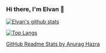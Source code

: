 ### Hi there, I'm Elvan 👋

[![Elvan's github stats](https://github-readme-stats.vercel.app/api?username=elvan&count_private=true&show_icons=true&theme=tokyonight)](https://github.com/elvan?tab=repositories)

[![Top Langs](https://github-readme-stats.vercel.app/api/top-langs/?username=elvan&layout=compact&theme=tokyonight)](https://github.com/elvan?tab=repositories)

[GitHub Readme Stats by Anurag Hazra](https://github.com/anuraghazra/github-readme-stats)

<!--
**elvan/elvan** is a ✨ _special_ ✨ repository because its `README.md` (this file) appears on your GitHub profile.

Here are some ideas to get you started:

- 🔭 I’m currently working on ...
- 🌱 I’m currently learning ...
- 👯 I’m looking to collaborate on ...
- 🤔 I’m looking for help with ...
- 💬 Ask me about ...
- 📫 How to reach me: ...
- 😄 Pronouns: ...
- ⚡ Fun fact: ...
-->
